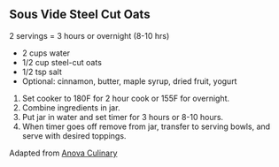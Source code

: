 ## Sous Vide Steel Cut Oats

2 servings = 3 hours or overnight (8-10 hrs)

* 2 cups water
* 1/2 cup steel-cut oats
* 1/2 tsp salt
* Optional: cinnamon, butter, maple syrup, dried fruit, yogurt

1. Set cooker to 180F for 2 hour cook or 155F for overnight.
2. Combine ingredients in jar.
3. Put jar in water and set timer for 3 hours or 8-10 hours.
4. When timer goes off remove from jar, transfer to serving bowls, and serve with desired toppings.

Adapted from [Anova Culinary](https://recipes.anovaculinary.com/recipe/sous-vide-steel-cut-oats)
